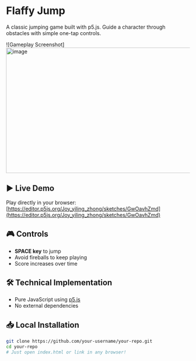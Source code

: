 # Flaffy Jump

A classic jumping game built with p5.js. Guide a character through obstacles with simple one-tap controls.

![Gameplay Screenshot]
<img width="602" height="343" alt="image" src="https://github.com/user-attachments/assets/92aab27e-329e-4108-9cb9-6497b4875d31" />


## ▶️ Live Demo
Play directly in your browser:  
[https://editor.p5js.org/Joy_yiling_zhong/sketches/GwOavhZmd](https://editor.p5js.org/Joy_yiling_zhong/sketches/GwOavhZmd)

## 🎮 Controls
- **SPACE key** to jump
- Avoid fireballs to keep playing
- Score increases over time

## 🛠️ Technical Implementation
- Pure JavaScript using [p5.js](https://p5js.org/)
- No external dependencies

## 📥 Local Installation
```bash
git clone https://github.com/your-username/your-repo.git
cd your-repo
# Just open index.html or link in any browser!
